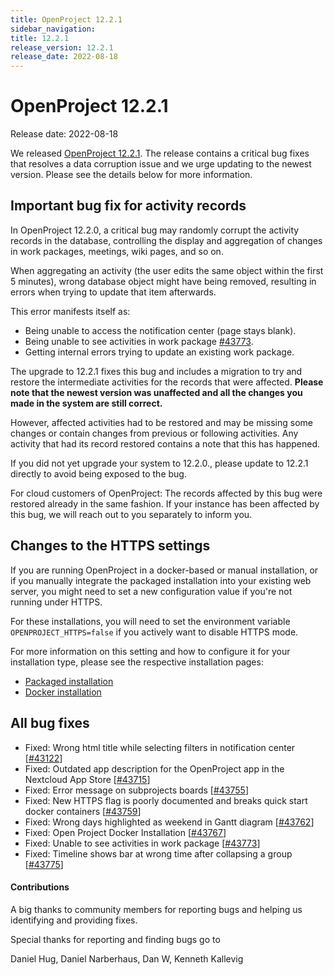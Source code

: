 ```yaml
---
title: OpenProject 12.2.1
sidebar_navigation:
title: 12.2.1
release_version: 12.2.1
release_date: 2022-08-18
---
```


# OpenProject 12.2.1

Release date: 2022-08-18

We released [OpenProject 12.2.1](https://community.openproject.com/versions/1594).
The release contains a critical bug fixes that resolves a data corruption issue and we urge updating to the newest version. Please see the details below for more information.



## Important bug fix for activity records

In OpenProject 12.2.0, a critical bug may randomly corrupt the activity records in the database, controlling
the display and aggregation of changes in work packages, meetings, wiki pages, and so on.

When aggregating an activity (the user edits the same object within the first 5 minutes), wrong database object might have being removed, resulting in errors when trying to update that item afterwards.

This error manifests itself as:

- Being unable to access the notification center (page stays blank).
- Being unable to see activities in work package [#43773](https://community.openproject.com/wp/43773).
- Getting internal errors trying to update an existing work package.



The upgrade to 12.2.1 fixes this bug and includes a migration to try and restore the intermediate activities for the records that were affected. **Please note that the newest version was unaffected and all the changes you made in the system are still correct.**

However, affected activities had to be restored and may be missing some changes or contain changes from previous or following activities. Any activity that had its record restored contains a note that this has happened.

If you did not yet upgrade your system to 12.2.0., please update to 12.2.1 directly to avoid being exposed to the bug.

For cloud customers of OpenProject: The records affected by this bug were restored already in the same fashion. If your instance has been affected by this bug, we will reach out to you separately to inform you.



## Changes to the HTTPS settings

If you are running OpenProject in a docker-based or manual installation, or if you manually integrate the packaged installation into your existing web server, you might need to set a new configuration value if you're not running under HTTPS.

For these installations, you will need to set the environment variable `OPENPROJECT_HTTPS=false` if you actively want to disable HTTPS mode.

For more information on this setting and how to configure it for your installation type, please see the respective installation pages:

- [Packaged installation](../../installation-and-operations/installation/packaged/#step-3-apache2-web-server-and-ssl-termination)
- [Docker installation](../../installation-and-operations/installation/docker/#initial-configuration)

<!--more-->
## All bug fixes

- Fixed: Wrong html title while selecting filters in notification center \[[#43122](https://community.openproject.com/wp/43122)\]
- Fixed: Outdated app description for the OpenProject app in the Nextcloud App Store \[[#43715](https://community.openproject.com/wp/43715)\]
- Fixed: Error message on subprojects boards \[[#43755](https://community.openproject.com/wp/43755)\]
- Fixed: New HTTPS flag is poorly documented and breaks quick start docker containers \[[#43759](https://community.openproject.com/wp/43759)\]
- Fixed: Wrong days highlighted as weekend in Gantt diagram \[[#43762](https://community.openproject.com/wp/43762)\]
- Fixed: Open Project Docker Installation \[[#43767](https://community.openproject.com/wp/43767)\]
- Fixed: Unable to see activities in work package \[[#43773](https://community.openproject.com/wp/43773)\]
- Fixed: Timeline shows bar at wrong time after collapsing a group \[[#43775](https://community.openproject.com/wp/43775)\]



#### Contributions

A big thanks to community members for reporting bugs and helping us identifying and providing fixes.

Special thanks for reporting and finding bugs go to

Daniel Hug, Daniel Narberhaus, Dan W, Kenneth Kallevig
